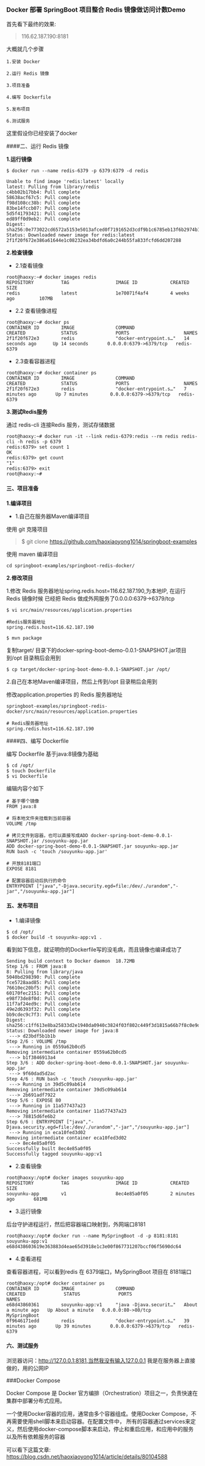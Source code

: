 ### Docker 部署 SpringBoot 项目整合 Redis 镜像做访问计数Demo

首先看下最终的效果: 

> 116.62.187.190:8181

大概就几个步骤
```
1.安装 Docker 

2.运行 Redis 镜像

3.项目准备

4.编写 Dockerfile

5.发布项目

6.测试服务

```

这里假设你已经安装了docker

####二、运行 Redis 镜像

 **1.运行镜像**

`$ docker run --name redis-6379 -p 6379:6379 -d redis`

```
Unable to find image 'redis:latest' locally
latest: Pulling from library/redis
c4bb02b17bb4: Pull complete 
58638acf67c5: Pull complete 
f98d108cc38b: Pull complete 
83be14fccb07: Pull complete 
5d5f41793421: Pull complete 
ed89ff0d9eb2: Pull complete 
Digest: sha256:0e773022cd6572a5153e5013afced0f7191652d3cdf9b1c6785eb13f6b2974b1
Status: Downloaded newer image for redis:latest
2f1f20f672e386a61644e1c08232ea34bdfd6a0c244b55fa833fcfd6dd207288
```
**2.检查镜像**
    
 * 2.1查看镜像
    
```
root@haoxy:~# docker images redis
REPOSITORY          TAG                 IMAGE ID            CREATED             SIZE
redis               latest              1e70071f4af4        4 weeks ago         107MB
```
* 2.2 查看镜像进程
```
root@haoxy:~# docker ps
CONTAINER ID        IMAGE               COMMAND                  CREATED             STATUS              PORTS                    NAMES
2f1f20f672e3        redis               "docker-entrypoint.s…"   14 seconds ago      Up 14 seconds       0.0.0.0:6379->6379/tcp   redis-6379
``` 
* 2.3查看容器进程 
```
root@haoxy:~# docker container ps
CONTAINER ID        IMAGE               COMMAND                  CREATED             STATUS              PORTS                    NAMES
2f1f20f672e3        redis               "docker-entrypoint.s…"   7 minutes ago       Up 7 minutes        0.0.0.0:6379->6379/tcp   redis-6379
```   
**3.测试Redis服务**

通过 redis-cli 连接Redis 服务，测试存储数据

```
root@haoxy:~# docker run -it --link redis-6379:redis --rm redis redis-cli -h redis -p 6379
redis:6379> set count 1
OK
redis:6379> get count
"1"
redis:6379> exit
root@haoxy:~#
```
#### 三、项目准备

**1.编译项目**

* 1.自己在服务器Maven编译项目

使用 git 克隆项目

> $ git clone https://github.com/haoxiaoyong1014/springboot-examples
    
使用 maven 编译项目

`cd springboot-examples/springboot-redis-docker/`

**2.修改项目**

1.修改 Redis 服务器地址spring.redis.host=116.62.187.190,为本地IP, 
在运行 Redis 镜像时候 已经把 Redis 做成外网服务了0.0.0.0:6379->6379/tcp
```
$ vi src/main/resources/application.properties
```
```
#Redis服务器地址
spring.redis.host=116.62.187.190
```
```
$ mvn package
```
复制target/ 目录下的docker-spring-boot-demo-0.0.1-SNAPSHOT.jar项目到/opt 目录稍后会用到
```
$ cp target/docker-spring-boot-demo-0.0.1-SNAPSHOT.jar /opt/
```
2.自己在本地Maven编译项目，然后上传到/opt 目录稍后会用到

修改application.properties 的 Redis 服务器地址

```
springboot-examples/springboot-redis-docker/src/main/resources/application.properties
```

```
# Redis服务器地址
spring.redis.host=116.62.187.190
```
####四、编写 Dockerfile

编写 Dockerfile 基于java:8镜像为基础
```
$ cd /opt/
$ touch Dockerfile
$ vi Dockerfile
```
编辑内容个如下
```
# 基于哪个镜像
FROM java:8

# 将本地文件夹挂载到当前容器
VOLUME /tmp

# 拷贝文件到容器，也可以直接写成ADD docker-spring-boot-demo-0.0.1-SNAPSHOT.jar /souyunku-app.jar
ADD docker-spring-boot-demo-0.0.1-SNAPSHOT.jar souyunku-app.jar
RUN bash -c 'touch /souyunku-app.jar'

# 开放8181端口
EXPOSE 8181

# 配置容器启动后执行的命令
ENTRYPOINT ["java","-Djava.security.egd=file:/dev/./urandom","-jar","/souyunku-app.jar"]
```
#### 五、发布项目

* 1.编译镜像
```
$ cd /opt/
$ docker build -t souyunku-app:v1 .
```
看到如下信息，就证明你的Dockerfile写的没毛病，而且镜像也编译成功了
```
Sending build context to Docker daemon  18.72MB
Step 1/6 : FROM java:8
8: Pulling from library/java
5040bd298390: Pull complete 
fce5728aad85: Pull complete 
76610ec20bf5: Pull complete 
60170fec2151: Pull complete 
e98f73de8f0d: Pull complete 
11f7af24ed9c: Pull complete 
49e2d6393f32: Pull complete 
bb9cdec9c7f3: Pull complete 
Digest: sha256:c1ff613e8ba25833d2e1940da0940c3824f03f802c449f3d1815a66b7f8c0e9d
Status: Downloaded newer image for java:8
 ---> d23bdf5b1b1b
Step 2/6 : VOLUME /tmp
 ---> Running in 0559a62b0cd5
Removing intermediate container 0559a62b0cd5
 ---> b1f3846913a4
Step 3/6 : ADD docker-spring-boot-demo-0.0.1-SNAPSHOT.jar souyunku-app.jar
 ---> 9f60dad5d2ac
Step 4/6 : RUN bash -c 'touch /souyunku-app.jar'
 ---> Running in 39d5c09ab614
Removing intermediate container 39d5c09ab614
 ---> 2b691adf7922
Step 5/6 : EXPOSE 80
 ---> Running in 11a577437a23
Removing intermediate container 11a577437a23
 ---> 78815d6fe6b2
Step 6/6 : ENTRYPOINT ["java","-Djava.security.egd=file:/dev/./urandom","-jar","/souyunku-app.jar"]
 ---> Running in eca10fed3d02
Removing intermediate container eca10fed3d02
 ---> 8ec4e85a0f05
Successfully built 8ec4e85a0f05
Successfully tagged souyunku-app:v1
```
* 2.查看镜像
```
root@haoxy:/opt# docker images souyunku-app
REPOSITORY          TAG                 IMAGE ID            CREATED             SIZE
souyunku-app        v1                  8ec4e85a0f05        2 minutes ago       681MB
```
* 3.运行镜像

后台守护进程运行，然后把容器端口映射到，外网端口8181
```
root@haoxy:/opt# docker run --name MySpringBoot -d -p 8181:8181 souyunku-app:v1
e68d438603619e363883d4eae65d3918e1c3e00f867731207bccf06f5690dc64
```
* 4.查看进程

查看容器进程，可以看到redis 在 6379端口，MySpringBoot 项目在 8181端口

```
root@haoxy:/opt# docker container ps
CONTAINER ID        IMAGE               COMMAND                  CREATED              STATUS              PORTS                    NAMES
e68d43860361        souyunku-app:v1     "java -Djava.securit…"   About a minute ago   Up About a minute   0.0.0.0:80->80/tcp       MySpringBoot
0f9646171edd        redis               "docker-entrypoint.s…"   39 minutes ago       Up 39 minutes       0.0.0.0:6379->6379/tcp   redis-6379
```
#### 六、测试服务

浏览器访问：http://127.0.0.1:8181,当然我没有输入127.0.0.1 我是在服务器上直接做的，用的公网IP

###Docker Compose

Docker Compose 是 Docker 官方编排（Orchestration）项目之一，负责快速在集群中部署分布式应用。

一个使用Docker容器的应用，通常由多个容器组成。使用Docker Compose，不再需要使用shell脚本来启动容器。在配置文件中，
所有的容器通过services来定义，然后使用docker-compose脚本来启动，停止和重启应用，和应用中的服务以及所有依赖服务的容器

可以看下这篇文章: https://blog.csdn.net/haoxiaoyong1014/article/details/80104588